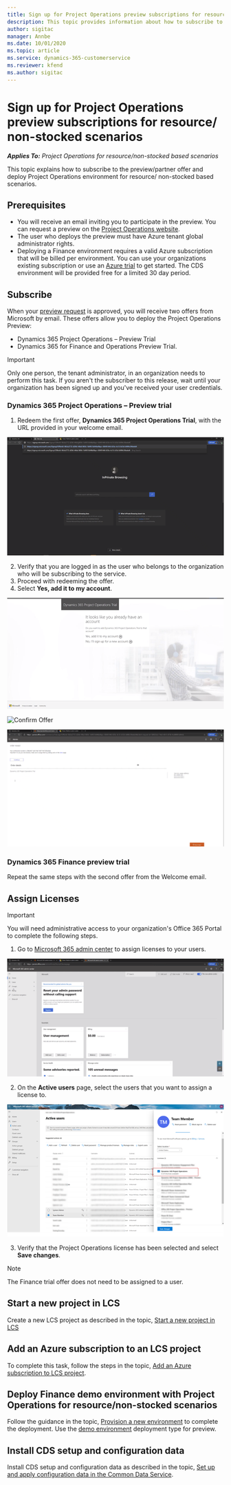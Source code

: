 ```yaml
---
title: Sign up for Project Operations preview subscriptions for resource/ non-stocked scenarios
description: This topic provides information about how to subscribe to and deploy Project Operations for resouce/non-stocked based scenarios.
author: sigitac
manager: Annbe
ms.date: 10/01/2020
ms.topic: article
ms.service: dynamics-365-customerservice
ms.reviewer: kfend 
ms.author: sigitac
---
```


# Sign up for Project Operations preview subscriptions for resource/ non-stocked scenarios

_**Applies To:** Project Operations for resource/non-stocked based scenarios_

This topic explains how to subscribe to the preview/partner offer and deploy Project Operations environment for resource/ non-stocked based scenarios.

## Prerequisites

- You will receive an email inviting you to participate in the preview. You can request a preview on the [Project Operations website](https://dynamics.microsoft.com/en-us/project-operations/overview/).
- The user who deploys the preview must have Azure tenant global administrator rights.
- Deploying a Finance environment requires a valid Azure subscription that will be billed per environment. You can use your organizations existing subscription or use an [Azure trial](https://azure.microsoft.com/en-us/free/) to get started. The CDS environment will be provided free for a limited 30 day period.

## Subscribe

When your [preview request](https://forms.office.com/FormsPro/Pages/ResponsePage.aspx?id=v4j5cvGGr0GRqy180BHbR56j8lZs0FdAvwT75_WNFyxUMkRDV1NYQU5TNjE2VjhKOVBUNVg2R0s1NC4u) is approved, you will receive two offers from Microsoft by email. These offers allow you to deploy the Project Operations Preview:

- Dynamics 365 Project Operations – Preview Trial
- Dynamics 365 for Finance and Operations Preview Trial.

> [!IMPORTANT]
> Only one person, the tenant administrator, in an organization needs to perform this task. If you aren't the subscriber to this release, wait until your organization has been signed up and you've received your user credentials.

### Dynamics 365 Project Operations – Preview trial

1. Redeem the first offer, **Dynamics 365 Project Operations Trial**, with the URL provided in your welcome email.

![First Offer](./media/1FirstOffer.png)

2. Verify that you are logged in as the user who belongs to the organization who will be subscribing to the service.
3. Proceed with redeeming the offer. 
4. Select **Yes, add it to my account**.

![Redeem Offer](./media/2RedeemFirstOffer.png)

![Confirm Offer](./media/2ConfirmFirstOffer.png)

![Offer Redeemed](./media/4OfferSuccessfulyRedeemed.png)

### Dynamics 365 Finance preview trial

Repeat the same steps with the second offer from the Welcome email.

## Assign Licenses

> [!IMPORTANT]
> You will need administrative access to your organization's Office 365 Portal to complete the following steps.

1. Go to [Microsoft 365 admin center](https://portal.office.com/) to assign licenses to your users.

![Office Admin Portal](./media/5OfficeAdminPortal.png)

2. On the **Active users** page, select the users that you want to assign a license to.

![Assign Licenses](./media/6AssignLicenses.png)

3. Verify that the Project Operations license has been selected and select **Save changes**. 

> [!NOTE]
> The Finance trial offer does not need to be assigned to a user.

## Start a new project in LCS

Create a new LCS project as described in the topic, [Start a new project in LCS](create-lcs-project.md)

## Add an Azure subscription to an LCS project

To complete this task, follow the steps in the topic, [Add an Azure subscription to LCS project](resource-add-azure-subscription-lcs-project.md).

## Deploy Finance demo environment with Project Operations for resource/non-stocked scenarios

Follow the guidance in the topic, [Provision a new environment](resource-provision-new-environment.md) to complete the deployment. Use the [demo environment](https://docs.microsoft.com/dynamics365/fin-ops-core/dev-itpro/deployment/deploy-demo-environment) deployment type for preview.

## Install CDS setup and configuration data

Install CDS setup and configuration data as described in the topic, [Set up and apply configuration data in the Common Data Service](resource-apply-pro-setup-config-data.md).

